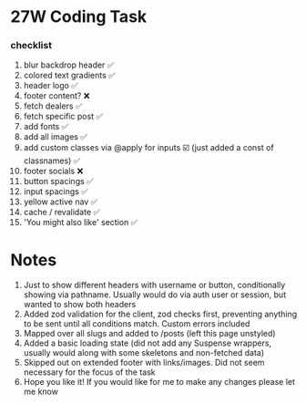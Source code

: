 # 27W Coding Task

### checklist

1. blur backdrop header ✅
2. colored text gradients ✅
3. header logo ✅
4. footer content? ❌
5. fetch dealers ✅
6. fetch specific post ✅
7. add fonts ✅
8. add all images ✅
9. add custom classes via @apply for inputs ☑️ (just added a const of classnames) ✅
10. footer socials ❌
11. button spacings ✅
12. input spacings ✅
13. yellow active nav ✅
14. cache / revalidate ✅
15. 'You might also like' section ✅

# Notes

1. Just to show different headers with username or button, conditionally showing via pathname. Usually would do via auth user or session, but wanted to show both headers
2. Added zod validation for the client, zod checks first, preventing anything to be sent until all conditions match. Custom errors included
3. Mapped over all slugs and added to /posts (left this page unstyled)
4. Added a basic loading state (did not add any Suspense wrappers, usually would along with some skeletons and non-fetched data)
5. Skipped out on extended footer with links/images. Did not seem necessary for the focus of the task
6. Hope you like it! If you would like for me to make any changes please let me know
